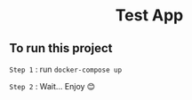 <h1 align="center">Test App</h1>

## To run this project

`Step 1` : run `docker-compose up  `

`Step 2` : Wait... Enjoy 😊
